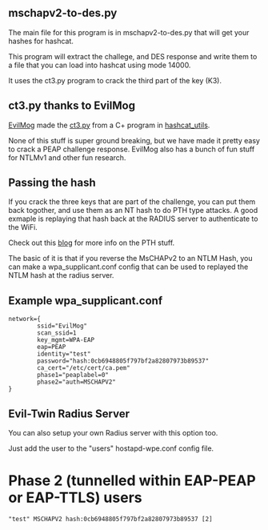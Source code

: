 
## mschapv2-to-des.py
The main file for this program is in mschapv2-to-des.py that will get your hashes for hashcat. 

This program will extract the challege, and DES response and write them to a file that you can load into hashcat using mode 14000.

It uses the ct3.py program to crack the third part of the key (K3). 

## ct3.py thanks to EvilMog
[EvilMog](https://github.com/evilmog) made the [ct3.py](https://github.com/evilmog/ntlmv1-multi) from a C+ program in [hashcat_utils](https://github.com/hashcat/hashcat-utils/blob/master/src/ct3_to_ntlm.c).

None of this stuff is super ground breaking, but we have made it pretty easy to crack a PEAP challenge response. 
EvilMog also has a bunch of fun stuff for NTLMv1 and other fun research.

## Passing the hash
If you crack the three keys that are part of the challenge, you can put them back togother, and use them as an NT hash to do PTH type attacks. A good exmaple is replaying that hash back at the RADIUS server to authenticate to the WiFi. 

Check out this [blog](https://sensepost.com/blog/2020/pass-the-hash-wifi/) for more info on the PTH stuff.

The basic of it is that if you reverse the MsCHAPv2 to an NTLM Hash, you 
can make a wpa_supplicant.conf config that can be used to replayed the NTLM hash 
at the radius server.

## Example wpa_supplicant.conf
```
network={
        ssid="EvilMog"
        scan_ssid=1
        key_mgmt=WPA-EAP
        eap=PEAP
        identity="test"
        password="hash:0cb6948805f797bf2a82807973b89537"
        ca_cert="/etc/cert/ca.pem"
        phase1="peaplabel=0"
        phase2="auth=MSCHAPV2"
}
```

## Evil-Twin Radius Server
You can also setup your own Radius server with this option too.

Just add the user to the "users" hostapd-wpe.conf config file. 

# Phase 2 (tunnelled within EAP-PEAP or EAP-TTLS) users
```
"test" MSCHAPV2 hash:0cb6948805f797bf2a82807973b89537 [2]
```

